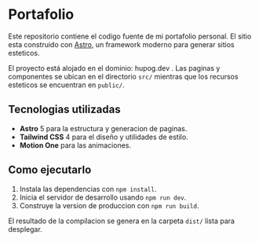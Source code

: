 # Portafolio

Este repositorio contiene el codigo fuente de mi portafolio personal. El sitio esta construido con [Astro](https://astro.build/), un framework moderno para generar sitios esteticos.

El proyecto está alojado en el dominio: hupog.dev . Las paginas y componentes se ubican en el directorio `src/` mientras que los recursos esteticos se encuentran en `public/`.

## Tecnologias utilizadas

- **Astro** 5 para la estructura y generacion de paginas.
- **Tailwind CSS** 4 para el diseño y utilidades de estilo.
- **Motion One** para las animaciones.

## Como ejecutarlo

1. Instala las dependencias con `npm install`.
2. Inicia el servidor de desarrollo usando `npm run dev`.
3. Construye la version de produccion con `npm run build`.

El resultado de la compilacion se genera en la carpeta `dist/` lista para desplegar.
